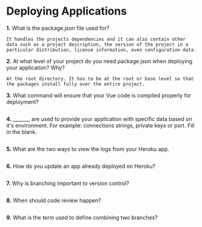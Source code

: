 # Deploying Applications

**1.** What is the package.json file used for?
<!-- enter you answer in the space below -->
```
It handles the projects dependencies and it can also contain other data such as a project description, the version of the project in a particular distribution, license information, even configuration data.
``` 
**2.** At what level of your project do you need package.json when deploying your application? Why?
<!-- enter you answer in the space below -->
```
At the root directory. It has to be at the root or base level so that the packages install fully over the entire project.
```
**3.** What command will ensure that your Vue code is compiled properly for deployment?
<!-- enter you answer in the space below -->
```

```
**4.** _______ are used to provide your application with specific data based on it's environment. For example: connections strings, private keys or port. Fill in the blank.
<!-- enter you answer in the space below -->
```

```
**5.** What are the two ways to view the logs from your Heroku app.
<!-- enter you answer in the space below -->
```

```
**6.** How do you update an app already deployed on Heroku?
<!-- enter you answer in the space below -->
```

```
**7.** Why is branching important to version control?
<!-- enter you answer in the space below -->
```

```
**8.** When should code review happen?
<!-- enter you answer in the space below -->
```

```
**9.** What is the term used to define combining two branches?
<!-- enter you answer in the space below -->
```

```
